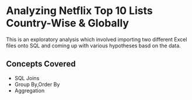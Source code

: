 # Analyzing Netflix Top 10 Lists Country-Wise & Globally

This is an exploratory analysis which involved importing two different Excel files onto SQL and coming up with various hypotheses basd on the data.

## Concepts Covered

- SQL Joins
- Group By,Order By
- Aggregation
